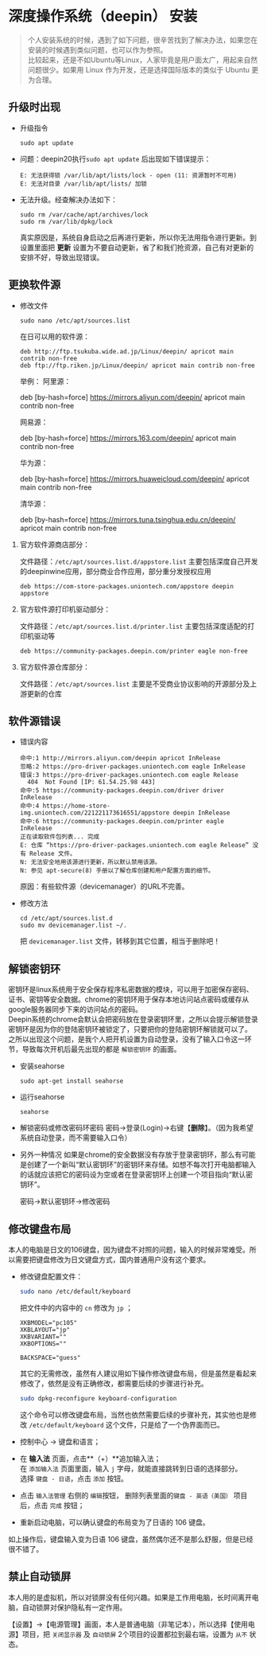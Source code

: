 # 深度操作系统（deepin） 安装

> 个人安装系统的时候，遇到了如下问题，很辛苦找到了解决办法，如果您在安装的时候遇到类似问题，也可以作为参照。  
> 比较起来，还是不如Ubuntu等Linux，人家毕竟是用户面太广，用起来自然问题很少。如果用 Linux 作为开发，还是选择国际版本的类似于 Ubuntu 更为合理。

## 升级时出现

- 升级指令

  ```
  sudo apt update
  ```

- 问题：deepin20执行`sudo apt update` 后出现如下错误提示：

  ```vbnet
  E: 无法获得锁 /var/lib/apt/lists/lock - open (11: 资源暂时不可用) 
  E: 无法对目录 /var/lib/apt/lists/ 加锁
  ```

- 无法升级。经查解决办法如下：

  ```shell
  sudo rm /var/cache/apt/archives/lock
  sudo rm /var/lib/dpkg/lock
  ```
  
  真实原因是，系统自身启动之后再进行更新，所以你无法用指令进行更新。到设置里面把 **更新** 设置为不要自动更新，省了和我们抢资源，自己有对更新的安排不好，导致出现错误。



## 更换软件源

- 修改文件

  ```
  sudo nano /etc/apt/sources.list
  ```

  在日可以用的软件源：

  ```
  deb http://ftp.tsukuba.wide.ad.jp/Linux/deepin/ apricot main contrib non-free
  deb ftp://ftp.riken.jp/Linux/deepin/ apricot main contrib non-free
  ```

  举例：
  阿里源：

  deb [by-hash=force] https://mirrors.aliyun.com/deepin/ apricot main contrib non-free

  网易源：

  deb [by-hash=force] https://mirrors.163.com/deepin/ apricot main contrib non-free

  华为源：

  deb [by-hash=force] https://mirrors.huaweicloud.com/deepin/ apricot main contrib non-free

  清华源：

  deb [by-hash=force] https://mirrors.tuna.tsinghua.edu.cn/deepin/ apricot main contrib non-free

1. 官方软件源商店部分：

   文件路径：`/etc/apt/sources.list.d/appstore.list`
   主要包括深度自己开发的deepinwine应用，部分商业合作应用，部分重分发授权应用

   ```
   deb https://com-store-packages.uniontech.com/appstore deepin appstore
   ```

2. 官方软件源打印机驱动部分：

   文件路径：`/etc/apt/sources.list.d/printer.list`
   主要包括深度适配的打印机驱动等

   ```
   deb https://community-packages.deepin.com/printer eagle non-free
   ```

3. 官方软件源仓库部分：

   文件路径：`/etc/apt/sources.list`
   主要是不受商业协议影响的开源部分及上游更新的仓库



## 软件源错误

- 错误内容

  ```
  命中:1 http://mirrors.aliyun.com/deepin apricot InRelease                                                                                                                 
  忽略:2 https://pro-driver-packages.uniontech.com eagle InRelease                                                                                                          
  错误:3 https://pro-driver-packages.uniontech.com eagle Release                                                                                       
    404  Not Found [IP: 61.54.25.98 443]
  命中:5 https://community-packages.deepin.com/driver driver InRelease                                     
  命中:4 https://home-store-img.uniontech.com/221221173616551/appstore deepin InRelease
  命中:6 https://community-packages.deepin.com/printer eagle InRelease
  正在读取软件包列表... 完成
  E: 仓库 “https://pro-driver-packages.uniontech.com eagle Release” 没有 Release 文件。
  N: 无法安全地用该源进行更新，所以默认禁用该源。
  N: 参见 apt-secure(8) 手册以了解仓库创建和用户配置方面的细节。
  ```

  原因：有些软件源（devicemanager）的URL不完善。

- 修改方法

  ```
  cd /etc/apt/sources.list.d
  sudo mv devicemanager.list ~/.
  ```

  把 `devicemanager.list` 文件，转移到其它位置，相当于删除吧！



## 解锁密钥环

密钥环是linux系统用于安全保存程序私密数据的模块，可以用于加密保存密码、证书、密钥等安全数据。chrome的密钥环用于保存本地访问站点密码或缓存从google服务器同步下来的访问站点的密码。  
Deepin系统的chrome会默认会把密码放在登录密钥环里，之所以会提示解锁登录密钥环是因为你的登陆密钥环被锁定了，只要把你的登陆密钥环解锁就可以了。  
之所以出现这个问题，是我个人把开机设置为自动登录，没有了输入口令这一环节，导致每次开机后最先出现的都是 `解锁密钥环` 的画面。

- 安装seahorse

  ```
  sudo apt-get install seahorse
  ```

- 运行seahorse

  ```
  seahorse
  ```

- 解锁密码或修改密码环密码
  密码->登录(Login)->右键【**删除**】。（因为我希望系统自动登录，而不需要输入口令）

- 另外一种情况
  如果是chrome的安全数据没有存放于登录密钥环，那么有可能是创建了一个新叫“默认密钥环”的密钥环来存储。如想不每次打开电脑都输入的话就应该把它的密码设为空或者在登录密钥环上创建一个项目指向“默认密钥环”。

  密码->默认密钥环->修改密码



## 修改键盘布局

本人的电脑是日文的106键盘，因为键盘不对照的问题，输入的时候非常难受。所以需要把键盘修改为日文键盘方式，国内普通用户没有这个要求。

- 修改键盘配置文件：

  ```bash
  sudo nano /etc/default/keyboard
  ```

  把文件中的内容中的 `cn` 修改为 `jp` ；

  ```
  XKBMODEL="pc105"
  XKBLAYOUT="jp"
  XKBVARIANT=""
  XKBOPTIONS=""
  
  BACKSPACE="guess"
  ```

  其它的无需修改，虽然有人建议用如下操作修改键盘布局，但是虽然是看起来修改了，依然是没有正确修改，都需要后续的步骤进行补充。

  ```bash
  sudo dpkg-reconfigure keyboard-configuration
  ```

  这个命令可以修改键盘布局，当然也依然需要后续的步骤补充，其实他也是修改 `/etc/default/keyboard` 这个文件，只是给了一个伪界面而已。

- 控制中心 → 键盘和语言；

- 在 **输入法** 页面，点击**（+）**追加输入法；  
  在 `添加输入法` 页面里面，输入 `j` 字母，就能直接跳转到日语的选择部分。  
  选择 `键盘 - 日语`，点击 `添加` 按钮。

- 点击  `输入法管理` 右侧的  `编辑`按钮， 删除列表里面的`键盘 - 英语（美国）` 项目后，点击 `完成` 按钮；

- 重新启动电脑，可以确认键盘的布局变为了日语的 106 键盘。

如上操作后，键盘输入变为日语 106 键盘，虽然偶尔还不是那么舒服，但是已经很不错了。



## 禁止自动锁屏

本人用的是虚拟机，所以对锁屏没有任何兴趣。如果是工作用电脑，长时间离开电脑，自动锁屏对保护隐私有一定作用。

【设置】→【电源管理】画面，本人是普通电脑（非笔记本），所以选择【使用电源】项目，把 `关闭显示器` 及 `自动锁屏` 2个项目的设置都拉到最右端，设置为 `从不` 状态。
